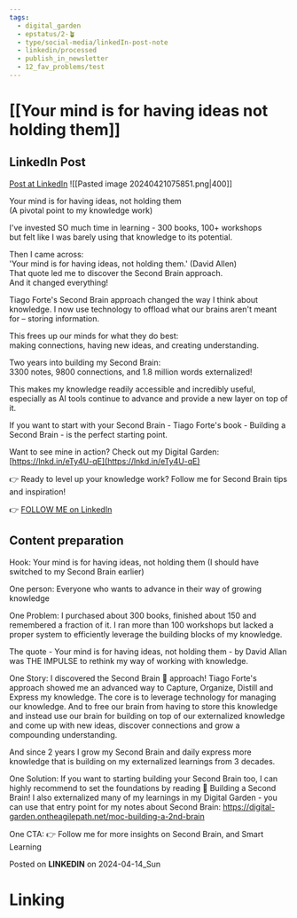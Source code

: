 ```yaml
---
tags:
  - digital_garden
  - epstatus/2-🪴
  - type/social-media/linkedIn-post-note
  - linkedin/processed
  - publish_in_newsletter
  - 12_fav_problems/test
---
```

# [[Your mind is for having ideas not holding them]]
## LinkedIn Post
[Post at LinkedIn](https://www.linkedin.com/posts/sebastiankamilli_your-mind-is-for-having-ideas-not-holding-activity-7185177462991917057-QrHa?utm_source=share&utm_medium=member_desktop)
![[Pasted image 20240421075851.png|400]]  

Your mind is for having ideas, not holding them  
(A pivotal point to my knowledge work)  
  
I've invested SO much time in learning - 300 books, 100+ workshops  
but felt like I was barely using that knowledge to its potential.  
  
Then I came across:  
'Your mind is for having ideas, not holding them.' (David Allen)  
That quote led me to discover the Second Brain approach.  
And it changed everything!  
  
Tiago Forte's Second Brain approach changed the way I think about knowledge. I now use technology to offload what our brains aren't meant for – storing information.  
  
This frees up our minds for what they do best:  
making connections, having new ideas, and creating understanding.  
  
Two years into building my Second Brain:  
3300 notes, 9800 connections, and 1.8 million words externalized!  
  
This makes my knowledge readily accessible and incredibly useful, especially as AI tools continue to advance and provide a new layer on top of it.  
  
If you want to start with your Second Brain - Tiago Forte's book - Building a Second Brain - is the perfect starting point.  
  
Want to see mine in action? Check out my Digital Garden: [https://lnkd.in/eTy4U-qE](https://lnkd.in/eTy4U-qE)  
  
👉 Ready to level up your knowledge work? Follow me for Second Brain tips and inspiration!


👉 [FOLLOW ME on LinkedIn](https://www.linkedin.com/comm/mynetwork/discovery-see-all?usecase=PEOPLE_FOLLOWS&followMember=sebastiankamilli)

## Content preparation

Hook:
Your mind is for having ideas, not holding them
(I should have switched to my Second Brain earlier)

One person:
Everyone who wants to advance in their way of growing knowledge

One Problem: 
I purchased about 300 books, finished about 150 and remembered a fraction of it.
I ran more than 100 workshops but lacked a proper system to efficiently leverage the building blocks of my knowledge. 

The quote - Your mind is for having ideas, not holding them - by David Allan was THE IMPULSE to rethink my way of working with knowledge. 

One Story:
I discovered the Second Brain 🧠 approach!
Tiago Forte's approach showed me an advanced way to Capture, Organize, Distill and Express my knowledge. The core is to leverage technology for managing our knowledge. And to free our brain from having to store this knowledge and instead use our brain for building on top of our externalized knowledge and come up with new ideas, discover connections and grow a compounding understanding.  

And since 2 years I grow my Second Brain and daily express more knowledge that is building on my externalized learnings from 3 decades. 
  
One Solution:
If you want to starting building your Second Brain too, I can highly recommend to set the foundations by reading 📖 Building a Second Brain! I also externalized many of my learnings in my Digital Garden - you can use that entry point for my notes about Second Brain: https://digital-garden.ontheagilepath.net/moc-building-a-2nd-brain

One CTA:
👉 Follow me for more insights on Second Brain, and Smart Learning

Posted on **LINKEDIN** on 2024-04-14_Sun
# Linking